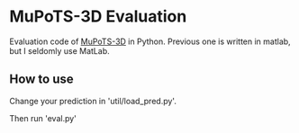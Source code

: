# MuPoTS-3D Evaluation

Evaluation code of [MuPoTS-3D](http://gvv.mpi-inf.mpg.de/projects/SingleShotMultiPerson/) in Python. Previous one is written in matlab, but I seldomly use MatLab.

## How to use

Change your prediction in 'util/load_pred.py'.

Then run 'eval.py'
